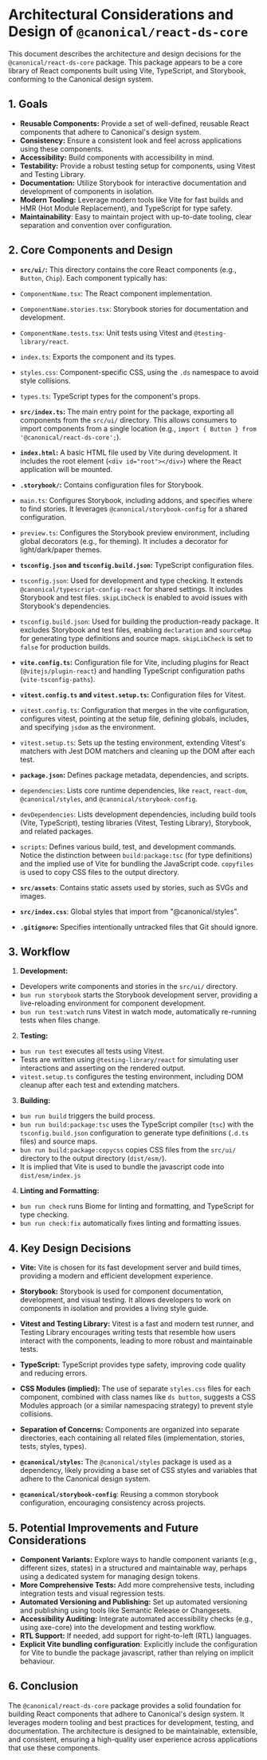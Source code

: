 # Architectural Considerations and Design of `@canonical/react-ds-core`

This document describes the architecture and design decisions for the `@canonical/react-ds-core` package. This package appears to be a core library of React components built using Vite, TypeScript, and Storybook, conforming to the Canonical design system.

## 1. Goals

*   **Reusable Components:** Provide a set of well-defined, reusable React components that adhere to Canonical's design system.
*   **Consistency:** Ensure a consistent look and feel across applications using these components.
*   **Accessibility:**  Build components with accessibility in mind.
*   **Testability:**  Provide a robust testing setup for components, using Vitest and Testing Library.
*   **Documentation:**  Utilize Storybook for interactive documentation and development of components in isolation.
*   **Modern Tooling:** Leverage modern tools like Vite for fast builds and HMR (Hot Module Replacement), and TypeScript for type safety.
* **Maintainability**: Easy to maintain project with up-to-date tooling, clear separation and convention over configuration.

## 2. Core Components and Design

*   **`src/ui/`:** This directory contains the core React components (e.g., `Button`, `Chip`).  Each component typically has:
  *   `ComponentName.tsx`: The React component implementation.
  *   `ComponentName.stories.tsx`: Storybook stories for documentation and development.
  *   `ComponentName.tests.tsx`: Unit tests using Vitest and `@testing-library/react`.
  *   `index.ts`: Exports the component and its types.
  *   `styles.css`:  Component-specific CSS, using the `.ds` namespace to avoid style collisions.
  *   `types.ts`: TypeScript types for the component's props.

*   **`src/index.ts`:** The main entry point for the package, exporting all components from the `src/ui/` directory.  This allows consumers to import components from a single location (e.g., `import { Button } from '@canonical/react-ds-core';`).

*   **`index.html`:** A basic HTML file used by Vite during development.  It includes the root element (`<div id="root"></div>`) where the React application will be mounted.

*   **`.storybook/`:** Contains configuration files for Storybook.
  *   `main.ts`:  Configures Storybook, including addons, and specifies where to find stories.  It leverages `@canonical/storybook-config` for a shared configuration.
  *   `preview.ts`: Configures the Storybook preview environment, including global decorators (e.g., for theming). It includes a decorator for light/dark/paper themes.

*   **`tsconfig.json` and `tsconfig.build.json`:** TypeScript configuration files.
  *   `tsconfig.json`:  Used for development and type checking.  It extends `@canonical/typescript-config-react` for shared settings. It includes Storybook and test files.  `skipLibCheck` is enabled to avoid issues with Storybook's dependencies.
  *   `tsconfig.build.json`: Used for building the production-ready package.  It excludes Storybook and test files, enabling `declaration` and `sourceMap` for generating type definitions and source maps.  `skipLibCheck` is set to `false` for production builds.

*   **`vite.config.ts`:**  Configuration file for Vite, including plugins for React (`@vitejs/plugin-react`) and handling TypeScript configuration paths (`vite-tsconfig-paths`).

*   **`vitest.config.ts` and `vitest.setup.ts`:** Configuration files for Vitest.
  * `vitest.config.ts`: Configuration that merges in the vite configuration, configures vitest, pointing at the setup file, defining globals, includes, and specifying `jsdom` as the environment.
  *   `vitest.setup.ts`: Sets up the testing environment, extending Vitest's matchers with Jest DOM matchers and cleaning up the DOM after each test.

*   **`package.json`:**  Defines package metadata, dependencies, and scripts.
  *   `dependencies`: Lists core runtime dependencies, like `react`, `react-dom`, `@canonical/styles`, and `@canonical/storybook-config`.
  *   `devDependencies`:  Lists development dependencies, including build tools (Vite, TypeScript), testing libraries (Vitest, Testing Library), Storybook, and related packages.
  *   `scripts`: Defines various build, test, and development commands.  Notice the distinction between `build:package:tsc` (for type definitions) and the implied use of Vite for bundling the JavaScript code.  `copyfiles` is used to copy CSS files to the output directory.

*   **`src/assets`**: Contains static assets used by stories, such as SVGs and images.
* **`src/index.css`**: Global styles that import from "@canonical/styles".
*   **`.gitignore`:** Specifies intentionally untracked files that Git should ignore.

## 3. Workflow

1.  **Development:**
  *   Developers write components and stories in the `src/ui/` directory.
  *   `bun run storybook` starts the Storybook development server, providing a live-reloading environment for component development.
  *   `bun run test:watch` runs Vitest in watch mode, automatically re-running tests when files change.

2.  **Testing:**
  *   `bun run test` executes all tests using Vitest.
  *   Tests are written using `@testing-library/react` for simulating user interactions and asserting on the rendered output.
  *   `vitest.setup.ts` configures the testing environment, including DOM cleanup after each test and extending matchers.

3.  **Building:**
  *   `bun run build` triggers the build process.
  *   `bun run build:package:tsc` uses the TypeScript compiler (`tsc`) with the `tsconfig.build.json` configuration to generate type definitions (`.d.ts` files) and source maps.
  *  `bun run build:package:copycss` copies CSS files from the `src/ui/` directory to the output directory (`dist/esm/`).
  * It is implied that Vite is used to bundle the javascript code into `dist/esm/index.js`

4.  **Linting and Formatting:**
  *   `bun run check` runs Biome for linting and formatting, and TypeScript for type checking.
  *   `bun run check:fix` automatically fixes linting and formatting issues.

## 4. Key Design Decisions

*   **Vite:** Vite is chosen for its fast development server and build times, providing a modern and efficient development experience.

*   **Storybook:** Storybook is used for component documentation, development, and visual testing.  It allows developers to work on components in isolation and provides a living style guide.

*   **Vitest and Testing Library:** Vitest is a fast and modern test runner, and Testing Library encourages writing tests that resemble how users interact with the components, leading to more robust and maintainable tests.

*   **TypeScript:** TypeScript provides type safety, improving code quality and reducing errors.

*   **CSS Modules (implied):** The use of separate `styles.css` files for each component, combined with class names like `ds button`, suggests a CSS Modules approach (or a similar namespacing strategy) to prevent style collisions.

*   **Separation of Concerns:**  Components are organized into separate directories, each containing all related files (implementation, stories, tests, styles, types).

*  **`@canonical/styles`:** The `@canonical/styles` package is used as a dependency, likely providing a base set of CSS styles and variables that adhere to the Canonical design system.

* **`@canonical/storybook-config`**: Reusing a common storybook configuration, encouraging consistency across projects.

## 5. Potential Improvements and Future Considerations

*   **Component Variants:** Explore ways to handle component variants (e.g., different sizes, states) in a structured and maintainable way, perhaps using a dedicated system for managing design tokens.
*   **More Comprehensive Tests:**  Add more comprehensive tests, including integration tests and visual regression tests.
*   **Automated Versioning and Publishing:**  Set up automated versioning and publishing using tools like Semantic Release or Changesets.
*   **Accessibility Auditing:**  Integrate automated accessibility checks (e.g., using axe-core) into the development and testing workflow.
*   **RTL Support:** If needed, add support for right-to-left (RTL) languages.
* **Explicit Vite bundling configuration**: Explicitly include the configuration for Vite to bundle the package javascript, rather than relying on implicit behaviour.

## 6. Conclusion

The `@canonical/react-ds-core` package provides a solid foundation for building React components that adhere to Canonical's design system. It leverages modern tooling and best practices for development, testing, and documentation. The architecture is designed to be maintainable, extensible, and consistent, ensuring a high-quality user experience across applications that use these components.